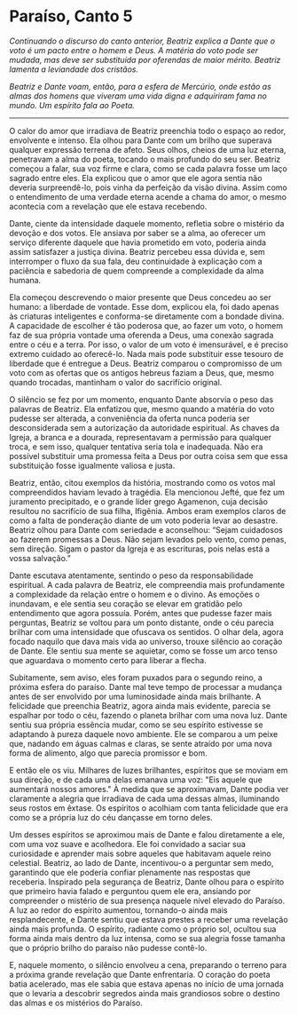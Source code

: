 # Paraíso, Canto 5

_Continuando o discurso do canto anterior, Beatriz explica a Dante que o voto é um pacto entre o homem e Deus. A matéria do voto pode ser mudada, mas deve ser substituída por oferendas de maior mérito. Beatriz lamenta a leviandade dos cristãos._

_Beatriz e Dante voam, então, para a esfera de Mercúrio, onde estão as almas dos homens que viveram uma vida digna e adquiriram fama no mundo. Um espírito fala ao Poeta._

---

O calor do amor que irradiava de Beatriz preenchia todo o espaço ao redor, envolvente e intenso. Ela olhou para Dante com um brilho que superava qualquer expressão terrena de afeto. Seus olhos, cheios de uma luz eterna, penetravam a alma do poeta, tocando o mais profundo do seu ser. Beatriz começou a falar, sua voz firme e clara, como se cada palavra fosse um laço sagrado entre eles. Ela explicou que o amor que ele agora sentia não deveria surpreendê-lo, pois vinha da perfeição da visão divina. Assim como o entendimento de uma verdade eterna acende a chama do amor, o mesmo acontecia com a revelação que ele estava recebendo.

Dante, ciente da intensidade daquele momento, refletia sobre o mistério da devoção e dos votos. Ele ansiava por saber se a alma, ao oferecer um serviço diferente daquele que havia prometido em voto, poderia ainda assim satisfazer a justiça divina. Beatriz percebeu essa dúvida e, sem interromper o fluxo da sua fala, deu continuidade à explicação com a paciência e sabedoria de quem compreende a complexidade da alma humana.

Ela começou descrevendo o maior presente que Deus concedeu ao ser humano: a liberdade de vontade. Esse dom, explicou ela, foi dado apenas às criaturas inteligentes e conforma-se diretamente com a bondade divina. A capacidade de escolher é tão poderosa que, ao fazer um voto, o homem faz de sua própria vontade uma oferenda a Deus, uma conexão sagrada entre o céu e a terra. Por isso, o valor de um voto é imensurável, e é preciso extremo cuidado ao oferecê-lo. Nada mais pode substituir esse tesouro de liberdade que é entregue a Deus. Beatriz comparou o compromisso de um voto com as ofertas que os antigos hebreus faziam a Deus, que, mesmo quando trocadas, mantinham o valor do sacrifício original.

O silêncio se fez por um momento, enquanto Dante absorvia o peso das palavras de Beatriz. Ela enfatizou que, mesmo quando a matéria do voto pudesse ser alterada, a conveniência da oferta nunca poderia ser desconsiderada sem a autorização da autoridade espiritual. As chaves da Igreja, a branca e a dourada, representavam a permissão para qualquer troca, e sem isso, qualquer tentativa seria tola e inadequada. Não era possível substituir uma promessa feita a Deus por outra coisa sem que essa substituição fosse igualmente valiosa e justa.

Beatriz, então, citou exemplos da história, mostrando como os votos mal compreendidos haviam levado à tragédia. Ela mencionou Jefté, que fez um juramento precipitado, e o grande líder grego Agamenon, cuja decisão resultou no sacrifício de sua filha, Ifigênia. Ambos eram exemplos claros de como a falta de ponderação diante de um voto poderia levar ao desastre. Beatriz olhou para Dante com seriedade e aconselhou: “Sejam cuidadosos ao fazerem promessas a Deus. Não sejam levados pelo vento, como penas, sem direção. Sigam o pastor da Igreja e as escrituras, pois nelas está a vossa salvação.”

Dante escutava atentamente, sentindo o peso da responsabilidade espiritual. A cada palavra de Beatriz, ele compreendia mais profundamente a complexidade da relação entre o homem e o divino. As emoções o inundavam, e ele sentia seu coração se elevar em gratidão pelo entendimento que agora possuía. Porém, antes que pudesse fazer mais perguntas, Beatriz se voltou para um ponto distante, onde o céu parecia brilhar com uma intensidade que ofuscava os sentidos. O olhar dela, agora focado naquilo que dava mais vida ao universo, trouxe silêncio ao coração de Dante. Ele sentiu sua mente se aquietar, como se fosse um arco tenso que aguardava o momento certo para liberar a flecha.

Subitamente, sem aviso, eles foram puxados para o segundo reino, a próxima esfera do paraíso. Dante mal teve tempo de processar a mudança antes de ser envolvido por uma luminosidade ainda mais brilhante. A felicidade que preenchia Beatriz, agora ainda mais evidente, parecia se espalhar por todo o céu, fazendo o planeta brilhar com uma nova luz. Dante sentiu sua própria essência mudar, como se seu espírito estivesse se adaptando à pureza daquele novo ambiente. Ele se comparou a um peixe que, nadando em águas calmas e claras, se sente atraído por uma nova forma de alimento, algo que parecia promissor e bom.

E então ele os viu. Milhares de luzes brilhantes, espíritos que se moviam em sua direção, e de cada uma delas emanava uma voz: "Eis aquele que aumentará nossos amores." À medida que se aproximavam, Dante podia ver claramente a alegria que irradiava de cada uma dessas almas, iluminando seus rostos em êxtase. Os espíritos o acolhiam com tanta felicidade que era como se a própria luz do céu dançasse em torno deles.

Um desses espíritos se aproximou mais de Dante e falou diretamente a ele, com uma voz suave e acolhedora. Ele foi convidado a saciar sua curiosidade e aprender mais sobre aqueles que habitavam aquele reino celestial. Beatriz, ao lado de Dante, incentivou-o a perguntar sem medo, garantindo que ele poderia confiar plenamente nas respostas que receberia. Inspirado pela segurança de Beatriz, Dante olhou para o espírito que primeiro havia falado e perguntou quem ele era, ansiando por compreender o mistério de sua presença naquele nível elevado do Paraíso. A luz ao redor do espírito aumentou, tornando-o ainda mais resplandecente, e Dante sentiu que estava prestes a receber uma revelação ainda mais profunda. O espírito, radiante como o próprio sol, ocultou sua forma ainda mais dentro da luz intensa, como se sua alegria fosse tamanha que o próprio brilho do paraíso não pudesse contê-lo.

E, naquele momento, o silêncio envolveu a cena, preparando o terreno para a próxima grande revelação que Dante enfrentaria. O coração do poeta batia acelerado, mas ele sabia que estava apenas no início de uma jornada que o levaria a descobrir segredos ainda mais grandiosos sobre o destino das almas e os mistérios do Paraíso.